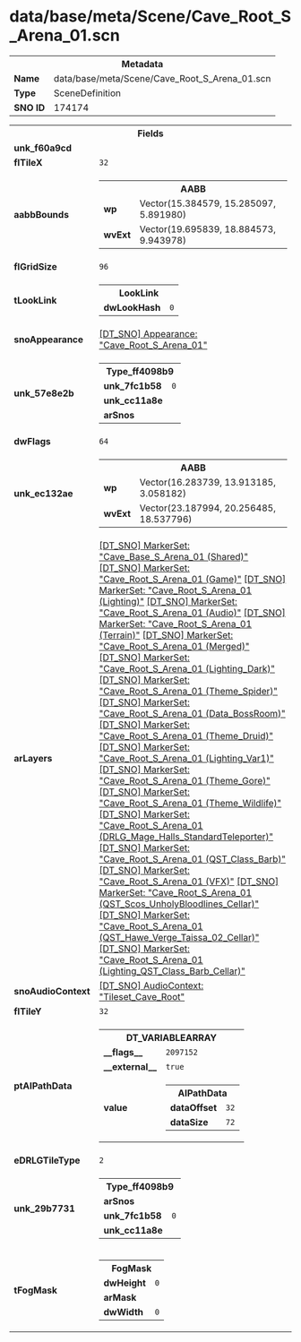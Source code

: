 <h1>data/base/meta/Scene/Cave_Root_S_Arena_01.scn</h1><table><tr><th colspan="100%">Metadata</th></tr><tr><td><b>Name</b></td><td>data/base/meta/Scene/Cave_Root_S_Arena_01.scn</td></tr><tr><td><b>Type</b></td><td>SceneDefinition</td></tr><tr><td><b>SNO ID</b></td><td>174174</td></tr></table>

<table><tr><th colspan="100%">Fields</th></tr><tr><td><b>unk_f60a9cd</b></td><td></td></tr><tr><td><b>flTileX</b></td><td><code>32</code></td></tr><tr><td><b>aabbBounds</b></td><td><table><tr><th colspan="100%">AABB</th></tr><tr><td><b>wp</b></td><td>Vector(15.384579, 15.285097, 5.891980)</td></tr><tr><td><b>wvExt</b></td><td>Vector(19.695839, 18.884573, 9.943978)</td></tr></table>

</td></tr><tr><td><b>flGridSize</b></td><td><code>96</code></td></tr><tr><td><b>tLookLink</b></td><td><table><tr><th colspan="100%">LookLink</th></tr><tr><td><b>dwLookHash</b></td><td><code>0</code></td></tr></table>

</td></tr><tr><td><b>snoAppearance</b></td><td><a href="..\Appearance\Cave_Root_S_Arena_01.app">[DT_SNO] Appearance: "Cave_Root_S_Arena_01"</a></td></tr><tr><td><b>unk_57e8e2b</b></td><td><table><tr><th colspan="100%">Type_ff4098b9</th></tr><tr><td><b>unk_7fc1b58</b></td><td><code>0</code></td></tr><tr><td><b>unk_cc11a8e</b></td><td></td></tr><tr><td><b>arSnos</b></td><td></td></tr></table>

</td></tr><tr><td><b>dwFlags</b></td><td><code>64</code></td></tr><tr><td><b>unk_ec132ae</b></td><td><table><tr><th colspan="100%">AABB</th></tr><tr><td><b>wp</b></td><td>Vector(16.283739, 13.913185, 3.058182)</td></tr><tr><td><b>wvExt</b></td><td>Vector(23.187994, 20.256485, 18.537796)</td></tr></table>

</td></tr><tr><td><b>arLayers</b></td><td><a href="..\MarkerSet\Cave_Base_S_Arena_01 (Shared).mrk">[DT_SNO] MarkerSet: "Cave_Base_S_Arena_01 (Shared)"</a>
<a href="..\MarkerSet\Cave_Root_S_Arena_01 (Game).mrk">[DT_SNO] MarkerSet: "Cave_Root_S_Arena_01 (Game)"</a>
<a href="..\MarkerSet\Cave_Root_S_Arena_01 (Lighting).mrk">[DT_SNO] MarkerSet: "Cave_Root_S_Arena_01 (Lighting)"</a>
<a href="..\MarkerSet\Cave_Root_S_Arena_01 (Audio).mrk">[DT_SNO] MarkerSet: "Cave_Root_S_Arena_01 (Audio)"</a>
<a href="..\MarkerSet\Cave_Root_S_Arena_01 (Terrain).mrk">[DT_SNO] MarkerSet: "Cave_Root_S_Arena_01 (Terrain)"</a>
<a href="..\MarkerSet\Cave_Root_S_Arena_01 (Merged).mrk">[DT_SNO] MarkerSet: "Cave_Root_S_Arena_01 (Merged)"</a>
<a href="..\MarkerSet\Cave_Root_S_Arena_01 (Lighting_Dark).mrk">[DT_SNO] MarkerSet: "Cave_Root_S_Arena_01 (Lighting_Dark)"</a>
<a href="..\MarkerSet\Cave_Root_S_Arena_01 (Theme_Spider).mrk">[DT_SNO] MarkerSet: "Cave_Root_S_Arena_01 (Theme_Spider)"</a>
<a href="..\MarkerSet\Cave_Root_S_Arena_01 (Data_BossRoom).mrk">[DT_SNO] MarkerSet: "Cave_Root_S_Arena_01 (Data_BossRoom)"</a>
<a href="..\MarkerSet\Cave_Root_S_Arena_01 (Theme_Druid).mrk">[DT_SNO] MarkerSet: "Cave_Root_S_Arena_01 (Theme_Druid)"</a>
<a href="..\MarkerSet\Cave_Root_S_Arena_01 (Lighting_Var1).mrk">[DT_SNO] MarkerSet: "Cave_Root_S_Arena_01 (Lighting_Var1)"</a>
<a href="..\MarkerSet\Cave_Root_S_Arena_01 (Theme_Gore).mrk">[DT_SNO] MarkerSet: "Cave_Root_S_Arena_01 (Theme_Gore)"</a>
<a href="..\MarkerSet\Cave_Root_S_Arena_01 (Theme_Wildlife).mrk">[DT_SNO] MarkerSet: "Cave_Root_S_Arena_01 (Theme_Wildlife)"</a>
<a href="..\MarkerSet\Cave_Root_S_Arena_01 (DRLG_Mage_Halls_StandardTeleporter).mrk">[DT_SNO] MarkerSet: "Cave_Root_S_Arena_01 (DRLG_Mage_Halls_StandardTeleporter)"</a>
<a href="..\MarkerSet\Cave_Root_S_Arena_01 (QST_Class_Barb).mrk">[DT_SNO] MarkerSet: "Cave_Root_S_Arena_01 (QST_Class_Barb)"</a>
<a href="..\MarkerSet\Cave_Root_S_Arena_01 (VFX).mrk">[DT_SNO] MarkerSet: "Cave_Root_S_Arena_01 (VFX)"</a>
<a href="..\MarkerSet\Cave_Root_S_Arena_01 (QST_Scos_UnholyBloodlines_Cellar).mrk">[DT_SNO] MarkerSet: "Cave_Root_S_Arena_01 (QST_Scos_UnholyBloodlines_Cellar)"</a>
<a href="..\MarkerSet\Cave_Root_S_Arena_01 (QST_Hawe_Verge_Taissa_02_Cellar).mrk">[DT_SNO] MarkerSet: "Cave_Root_S_Arena_01 (QST_Hawe_Verge_Taissa_02_Cellar)"</a>
<a href="..\MarkerSet\Cave_Root_S_Arena_01 (Lighting_QST_Class_Barb_Cellar).mrk">[DT_SNO] MarkerSet: "Cave_Root_S_Arena_01 (Lighting_QST_Class_Barb_Cellar)"</a>
</td></tr><tr><td><b>snoAudioContext</b></td><td><a href="..\AudioContext\Tileset_Cave_Root.auc">[DT_SNO] AudioContext: "Tileset_Cave_Root"</a></td></tr><tr><td><b>flTileY</b></td><td><code>32</code></td></tr><tr><td><b>ptAIPathData</b></td><td><table><tr><th colspan="100%">DT_VARIABLEARRAY</th></tr><tr><td><b>__flags__</b></td><td><code>2097152</code></td></tr><tr><td><b>__external__</b></td><td><code>true</code></td></tr><tr><td><b>value</b></td><td><table><tr><th colspan="100%">AIPathData</th></tr><tr><td><b>dataOffset</b></td><td><code>32</code></td></tr><tr><td><b>dataSize</b></td><td><code>72</code></td></tr></table>

</td></tr></table>

</td></tr><tr><td><b>eDRLGTileType</b></td><td><code>2</code></td></tr><tr><td><b>unk_29b7731</b></td><td><table><tr><th colspan="100%">Type_ff4098b9</th></tr><tr><td><b>arSnos</b></td><td></td></tr><tr><td><b>unk_7fc1b58</b></td><td><code>0</code></td></tr><tr><td><b>unk_cc11a8e</b></td><td></td></tr></table>

</td></tr><tr><td><b>tFogMask</b></td><td><table><tr><th colspan="100%">FogMask</th></tr><tr><td><b>dwHeight</b></td><td><code>0</code></td></tr><tr><td><b>arMask</b></td><td></td></tr><tr><td><b>dwWidth</b></td><td><code>0</code></td></tr></table>

</td></tr></table>

